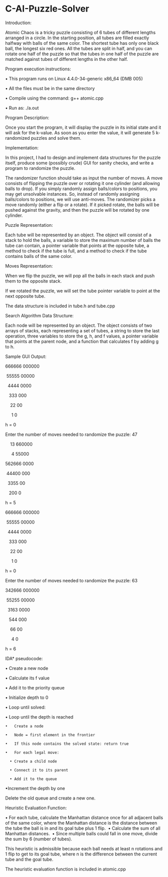 # C-AI-Puzzle-Solver
Introduction:

Atomic Chaos is a tricky puzzle consisting of 6 tubes of different lengths arranged in a circle. In the starting position, all tubes are filled exactly halfway with balls of the same color. The shortest tube has only one black ball, the longest six red ones. All the tubes are split in half, and you can rotate one half of the puzzle so that the tubes in one half of the puzzle are matched against tubes of different lengths in the other half.


Program execution instructions:

•	This program runs on Linux 4.4.0-34-generic x86_64 (DMB 005)

•	All the files must be in the same directory

•	Compile using the command: g++ atomic.cpp

•	Run as: ./a.out


Program Description:

Once you start the program, it will display the puzzle in its initial state and it will ask for the k-value. As soon as you enter the value, it will generate 5 k-randomized puzzles and solve them.

Implementation:

In this project, I had to design and implement data structures for the puzzle itself, produce some (possibly crude) GUI for sanity checks, and write a program to randomize the puzzle.

The randomizer function should take as input the number of moves. A move consists of flipping the puzzle over or rotating it one cylinder (and allowing balls to drop). If you simply randomly assign balls/colors to positions, you may get unsolvable instances. So, instead of randomly assigning balls/colors to positions, we will use anti-moves. The randomizer picks a move randomly (either a flip or a rotate). If it picked rotate, the balls will be pushed against the gravity, and then the puzzle will be rotated by one cylinder. 

Puzzle Representation:

Each tube will be represented by an object. The object will consist of a stack to hold the balls, a variable to store the maximum number of balls the tube can contain, a pointer variable that points at the opposite tube, a method to check if the tube is full, and a method to check if the tube contains balls of the same color.



Moves Representation:

When we flip the puzzle, we will pop all the balls in each stack and push them to the opposite stack.

If we rotated the puzzle, we will set the tube pointer variable to point at the next opposite tube. 

The data structure is included in tube.h and tube.cpp


Search Algorithm Data Structure:

Each node will be represented by an object. The object consists of two arrays of stacks, each representing a set of tubes, a string to store the last operation, three variables to store the g, h, and f values, a pointer variable that points at the parent node, and a function that calculates f by adding g to h.


Sample GUI Output:

666666 000000

 55555 00000
 
  4444 0000
  
   333 000
   
    22 00
    
     1 0

h = 0

Enter the number of moves needed to randomize the puzzle: 47

    13 660000
    
     4 55000
     
562666 0000

 44400 000
 
  3355 00
  
   200 0

h = 5







666666 000000

 55555 00000
 
  4444 0000
  
   333 000
   
    22 00
    
     1 0

h = 0

Enter the number of moves needed to randomize the puzzle: 63

342666 000000

 55255 00000
 
  3163 0000
  
   544 000
   
    66 00
    
     4 0

h = 6

IDA* pseudocode:

•	Create a new node

•	Calculate its f value

•	Add it to the priority queue

•	Initialize depth to 0

•	Loop until solved:

  •	Loop until the depth is reached
  
    •	Create a node 

    •	Node = first element in the frontier
    
    •	If this node contains the solved state: return true

    •	For each legal move:

      •	Create a child node
      
      •	Connect it to its parent

      •	Add it to the queue

  •Increment the depth by one

Delete the old queue and create a new one.

Heuristic Evaluation Function:

•	For each tube, calculate the Manhattan distance once for all adjacent balls of the same color, where the Manhattan distance is the distance between the tube the ball is in and its goal tube plus 1 flip. 
•	Calculate the sum of all Manhattan distances. 
•	Since multiple balls could fall in one move, divide the sum by 6 (number of tubes). 


This heuristic is admissible because each ball needs at least n rotations and 1 flip to get to its goal tube, where n is the difference between the current tube and the goal tube. 

The heuristic evaluation function is included in atomic.cpp

